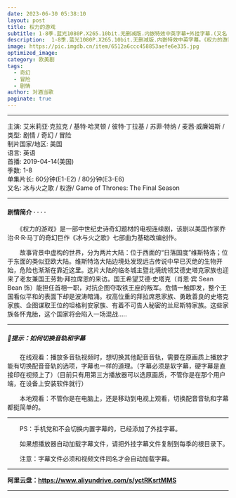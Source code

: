 ```yaml
---
date: 2023-06-30 05:38:10
layout: post
title: 权力的游戏
subtitle: 1-8季.蓝光1080P.X265.10bit.无删减版.内嵌特效中英字幕+外挂字幕.(又名：冰与火之歌).珍藏版
description:  1-8季.蓝光1080P.X265.10bit.无删减版.内嵌特效中英字幕。《权力的游戏》是一部中世纪史诗奇幻题材的电视连续剧，该剧以美国作家乔治·R·R·马丁的奇幻巨作《冰与火之歌》七部曲为基础改编创作.....
image: https://pic.imgdb.cn/item/6512a6ccc458853aefe6e335.jpg
optimized_image: 
category: 欧美剧
tags:
  - 奇幻
  - 冒险
  - 剧情
author: 对酒当歌
paginate: true
---
```


---

主演: 艾米莉亚·克拉克 / 基特·哈灵顿 / 彼特·丁拉基 / 苏菲·特纳 / 麦茜·威廉姆斯 /  
类型: 剧情 / 奇幻 / 冒险  
制片国家/地区: 美国  
语言: 英语  
首播: 2019-04-14(美国)  
季数: 1-8  
单集片长: 60分钟(E1-E2) / 80分钟(E3-E6)  
又名: 冰与火之歌 / 权游/ Game of Thrones: The Final Season  

---

#### 剧情简介 · · · ·

　　《权力的游戏》是一部中世纪史诗奇幻题材的电视连续剧，该剧以美国作家乔治·R·R·马丁的奇幻巨作《冰与火之歌》七部曲为基础改编创作。

　　故事背景中虚构的世界，分为两片大陆：位于西面的“日落国度”维斯特洛；位于东面的类似亚欧大陆。维斯特洛大陆边境处发现远古传说中早已灭绝的生物开始，危险也渐渐在靠近这里。这片大陆的临冬城主暨北境统领艾德史塔克家族也迎来了老友兼国王劳勃·拜拉席恩的来访。国王希望艾德·史塔克（肖恩·宾 Sean Bean 饰）能担任首相一职，对抗企图夺取铁王座的叛军。危情一触即发，整个王国看似平和的表面下却是波涛暗涌。权高位重的拜拉席恩家族、勇敢善良的史塔克家族、企图谋取王位的坦格利安家族、有着不可告人秘密的兰尼斯特家族。这些家族各怀鬼胎，这个国家将会陷入一场混战.....

---

##### 🔔提示：如何切换音轨和字幕

　　在线观看：播放多音轨视频时，想切换其他配音音轨，需要在原画质上播放才能有切换配音音轨的选项，字幕也一样的道理。（字幕必须是软字幕，硬字幕是直接印在视频上了）（目前只有用第三方播放器可以选原画质，不管你是在那个用户端，在设备上安装软件就行）

　　本地观看：不管你是在电脑上，还是移动到电视上观看，切换配音音轨和字幕都挺简单的。

---

　　PS：手机党和不会切换内置字幕的，已经添加了外挂字幕。

　　如果想播放器自动加载字幕文件，请把外挂字幕文件复制到每季的根目录下。

　　注意：字幕文件必须和视频文件同名才会自动加载字幕。  

---

**阿里云盘：<https://www.aliyundrive.com/s/yctRKsrtMMS>**

---
